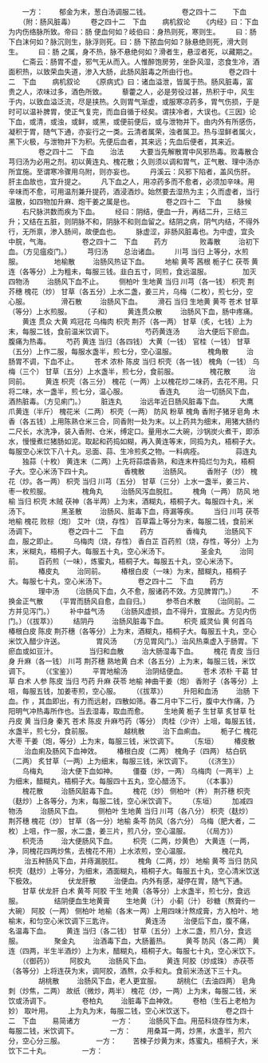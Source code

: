 <!-- { "loadSidebar": true } -->
　　一方：
　　郁金为末，葱白汤调服二钱。
　　
　　卷之四十二
　　下血
　　（附：肠风脏毒）
　　卷之四十二　下血
　　病机叙论
　　《内经》曰：下血为内伤络脉所致。帝曰：肠 便血何如？岐伯曰：身热则死，寒则生。
　　曰：肠 下白沫何如？脉沉则生，脉浮则死。曰：肠 下脓血何如？脉悬绝则死，滑大则生。
　　曰：肠 之属，身不热，脉不悬绝何如？滑者生，悬涩者死，以藏期之。
　　仁斋云：肠胃不虚，邪气无从而入。人惟醉饱房劳，坐卧风湿，恣食生冷，酒面积热，以致荣血失道，渗入大肠，此肠风脏毒之所由行也。
　　
　　卷之四十二　下血
　　病机叙论
　　《原病式》曰：诸血溢泄，皆属于热。肠风脏毒，富贵之人，浓味过多，酒色所致。
　　藜藿之人，必是劳役过甚，热积于中，风生于内，以致血溢泛流，尽是挟热。久则胃气渐虚，或服寒凉药多，胃气伤损，于是时可以温补脾胃，使正气复完，而血自循于经矣。谓挟冷者，大误也。《三因》论下血，或清，或浊，或鲜，或黑，或便前便后，或与泄物并下。由内外有所感伤，凝积于胃，随气下通，亦妄行之一类。云清者属荣，浊者属卫。热与湿鲜者属火，黑下火极，与泄物并下为积。先便后血者，其来远；先血后便者，其来近。
　　
　　卷之四十二　下血
　　治法
　　大要当先解散胃中风邪热毒。败毒散合芎归汤为必用之剂。初以黄连丸、槐花散；久则须以调和胃气，正气散、理中汤亦所宜施。至谓寒冷骤用乌附，则亦妄也。
　　丹溪云：风邪下陷者，盖风伤肝。肝主血故也，宜升提之。
　　凡下血之人，用凉药多而不愈者，必须加辛味。用辛味而不愈，可用温剂兼升提药，酒浸酒炒。始然要去湿热为主；久而虚者，当行温散，如四物加升麻、炮干姜之属是也。
　　
　　卷之四十二　下血
　　脉候
　　右尺脉洪数而疾为下血。
　　经曰：阴结，便血一升，再结二升，三结三升；又结在五脏，则阴脉不和，阴脉不和则血留之。结阴之病，阴气内结，不得外行，无所禀，渗入肠间，故便血也。
　　脉虚涩，非肠风脏毒也。为中虚，宜灸中脘，气海。
　　
　　卷之四十二　下血
　　药方
　　
　　败毒散
　　 治初下血。（方见瘟疫门。）
　　芎归汤
　　总治诸血。
　　川芎 当归 上等分，水煎服。
　　
　　地榆散
　　 治肠风热证下血。
　　地榆 黄芩 茜根 栀子仁 茯苓 黄连（各等分）上为粗未，每服三钱。韭白五寸，同煎，食远温服。
　　
　　加灭四物汤
　　 治肠风下血不止。
　　侧柏叶 生地黄 当归 川芎（各一钱） 枳壳 荆芥穗 槐花（炒） 甘草（各五分）上水二盏，姜三片，乌梅（二枚），煎七分，空心服。
　　
　　滑石散
　　 治肠风下血。
　　滑石 当归 生地黄 黄芩 苍术 甘草（等分）上水煎服。
　　（子和）
　　黄连贯众散
　　 治肠风下血，肠中疼痛。
　　黄连 贯众 大黄 鸡冠花 乌梅肉 枳壳 荆芥（各一两） 甘草（炙，七钱）上为末，每服二钱，食前温米饮调下。
　　
　　芍药黄连汤
　　 治大便后下瘀血。腹痛为热毒。
　　芍药 黄连 当归（各四钱） 大黄（一钱） 官桂（一钱） 甘草（五分）上作二服，每服水盏半，煎七分，空心温服。
　　
　　槐角散
　　 治肠胃不调，下血不止。
　　苍术 浓朴 陈皮 当归 枳壳（各一钱） 槐角（一钱） 乌梅（三个） 甘草（五分）上水盏半，煎七分，食前服。
　　
　　槐花散
　　 治同前。
　　黄连 枳壳（各三分） 槐花（一两）上以槐花炒二味药，去花不用。只将二味，水一盏半，煎七分，温心服。
　　
　　香连丸
　　 治一切肠风下血，酒热脏毒。（方见痢门。）
　　脏连丸
　　 治远年近日肠风脏毒下血。
　　大鹰爪黄连（半斤） 槐花米（二两） 枳壳（一两） 防风 粉草 槐角 香附子猪牙皂角 木香（各五钱）上用陈熟仓米三合，同香附一处为末。以上药共为细末，用猪大肠约二尺长，水洗净，装入香附、仓米，缚定口。量用水二大碗，沙锅炭火煮干，即添水，慢慢煮烂猪肠如泥。取起和药捣如糊，再入黄连等末，同捣为丸，梧桐子大。每服空心米饮下八十丸。忌面、蒜、生冷煎炙之物。一料病痊。
　　
　　蒜连丸
　　独蒜（十枚） 黄连末（二两）上先将蒜煨香熟，和连末杵捣烂匀为丸，梧桐子大。空心米汤下四十丸。
　　
　　香槐散
　　 治肠风。
　　香附子（炒） 槐花（炒。各一两） 枳壳 当归 川芎（五分） 甘草（三分）上水一盏半，姜三片、枣一枚煎服。
　　
　　槐角丸
　　 治肠风泻血脱肛。
　　槐角（一两） 防风 地榆 当归 枳壳 木贼 茯神（各半两）上为末，酒糊丸，梧桐子大。每服四十丸，米汤下。
　　
　　黑圣散
　　 治肠风、脏毒下血，痔漏等疾。
　　当归 川芎 茯苓 地榆 槐花 败棕（炮） 艾叶（烧，存性） 百草霜上等分为末，每服二钱，食前米汤调下。
　　
　　卷之四十二　下血
　　药方
　　
　　香梅丸
　　 治肠风下血，服之即止。
　　乌梅肉（烧，存性） 香白芷 百药煎（烧，存性，等分）上为末，米糊丸，梧桐子大。每服五十丸，空心米汤下。
　　
　　圣金丸
　　 治同前。
　　百药煎（一味），炼蜜丸，梧桐子大。每服五十丸，空心米汤下。
　　
　　椿皮丸
　　 治同前。
　　椿根白皮（一味）为末，醋糊丸，梧桐子大。每服七十丸，空心米汤下。
　　
　　卷之四十二　下血
　　药方
　　
　　理中汤
　　（治肠风下血，久不愈，服诸药不效。方见脾胃门。）
　　不换金正气散
　　（平胃而肠风自愈，血自归。）
　　参苓白术散
　　（治同前。二方并见泻门。）
　　补中益气汤
　　（治肠风虚损，血不得升，宜服此。方见内伤门。）（《拔萃》）
　　结阴丹
　　 治肠风脏毒下血。
　　枳壳 威灵仙 黄 何首乌 椿根白皮 陈皮 荆芥穗（各等分）上为末，酒糊丸，梧桐子大。每服五十丸，空心米饮入醋少许送。
　　
　　胃风汤
　　（方见胃风门。）治风热乘虚入于肠胃。下瘀血或如豆汁。
　　
　　当归和血散
　　 治大肠湿毒下血。
　　槐花 青皮 当归身 升麻（各一钱） 川芎 荆芥穗 熟地黄 白术（各五分）上为末，每服三钱，米饮调下。
　　（《宝鉴》）
　　平胃地榆汤
　　 治阴结便血。
　　苍术 浓朴 干葛 甘草 白术 人参 陈皮 当归 芍药 升麻 茯苓 地榆 神曲干姜（炮） 香附子（各等分）上咀，每服五钱，加姜枣煎，空心服。
　　（《拔萃》）
　　升阳和血汤
　　 治肠 下血。作 ，其血即出，有力而远射，四散如筛。春二月中下二行，腹中大作痛，乃阳明气冲热毒所作也。当去湿毒，取血而愈。
　　生地黄 栀子 生甘草 炙甘草 牡丹皮 黄 当归身 秦艽 苍术 陈皮 升麻芍药（等分） 肉桂（少许）上咀，每服五钱，水盏半，煎七分，食前服。
　　
　　越桃散
　　 治下血痢血。
　　栀子仁 槐花 大枣 干姜（炮，等分）上为末，每服三钱，米饮调下。
　　（东垣）
　　椿皮散
　　 治血痢及肠风下血神效。
　　椿根白皮（二两） 槐角子（四两） 枯白矾（二两） 炙甘草（一两）上为细末，每服三钱，米饮调下。
　　（《济生》）
　　乌梅丸
　　 治大便下血如神。
　　僵蚕（炒，一两） 乌梅肉（一两半）上为细末，醋糊丸，梧桐子大。每服四十五丸，空心醋汤下。
　　（《本事》）
　　槐花散
　　 治肠风脏毒下血。
　　槐花（炒） 侧柏叶（杵） 荆芥穗 枳壳（麸炒）上各等分，为末，每服二钱，空心米饮调下。
　　（东垣）
　　加减四物汤
　　 治肠风下血。
　　侧柏叶 生地黄 当归 川芎（各八分） 枳壳（麸炒） 荆芥穗 槐花（炒） 甘草（各一分）地榆 条芩 防风（各六分） 乌梅（肥大者，二枚）上咀，作一服，水二盏，姜三片，煎八分，空心温服。
　　（《局方》）
　　枳壳汤
　　 治大便肠风下血。
　　枳壳（二两，炒黄色） 大黄连（一两，净，同槐花四两炒焦，去槐花不用）上水浓煎，空心温服。
　　
　　槐花丸
　　 治五种肠风下血，并痔漏脱肛。
　　槐角（二两，炒） 地榆 黄芩 当归 防风 枳壳（麸炒）上等分，为细末，酒面糊丸，梧桐子大。每服五十丸，空心清米饮送下极效。
　　
　　伏龙肝散
　　 治便血。内外有感，凝停在胃，随气下通。
　　甘草 伏龙肝 白术 黄芩 阿胶 干生 地黄（各等分）上水盏半，煎七分，食远服。
　　
　　结阴便血生地黄膏
　　生地黄（汁） 小蓟（汁） 砂糖（熬膏约一大碗） 阿胶（一两） 侧柏叶 地榆（各末一两）上用四味汁熬成膏，方入柏叶、地榆末，和匀空心米饮调下三匙许。
　　
　　黄连汤
　　 治便后下血，腹不痛，名温毒下血。
　　黄连 当归（各二钱） 甘草（五分）上水二盏，煎八分，食远服。
　　
　　聚金丸
　　 治酒毒下血，大肠蓄热。
　　黄芩 防风（各二两） 黄连（四两，半生半酒炒）上为末，醋糊丸，梧桐子大。每服七十丸，空心米饮下。
　　（《御药》）
　　阿胶丸
　　 治肠风下血。
　　黄连 阿胶（炒成珠） 赤茯苓（各等分）上将连茯为末，调阿胶，酒熬，众手和丸。食前米汤送下三十丸。
　　
　　胡桃散
　　 治肠风下血，老人更宜服。
　　胡桃仁（去油四两） 皂角刺（炒焦，二两） 故纸（微炒，两半） 槐花（炒，一两）上为末，每服二钱，米饮或汤调下。
　　
　　卷柏丸
　　 治脏毒下血神效。
　　卷柏（生石上老柏为妙） 取叶用。
　　上为丸为末，每服二钱，空心米饮送下。
　　
　　卷之四十二　下血
　　易简诸方
　　
　　一方：
　　治肠风下血。用茄科烧存性为末，每服二钱，米饮调下。
　　
　　一方：
　　用桑耳一两，炒黑，水盏半，煎六分，空心分三服。
　　
　　一方：
　　苦楝子炒黄为末，炼蜜丸，梧桐子大，米饮下二十丸。
　　
　　一方：
